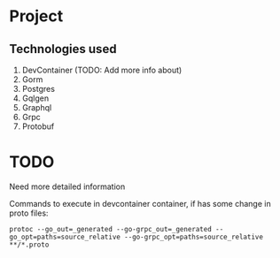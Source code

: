 # Project
## Technologies used
1. DevContainer (TODO: Add more info about)
2. Gorm
3. Postgres
4. Gqlgen
5. Graphql
6. Grpc
7. Protobuf

# TODO
Need more detailed information

Commands to execute in devcontainer container, if has some change in proto files:

`
protoc --go_out=_generated --go-grpc_out=_generated --go_opt=paths=source_relative --go-grpc_opt=paths=source_relative **/*.proto
`
